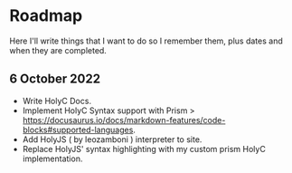 # Roadmap
Here I'll write things that I want to do so I remember them, plus dates and when they are completed.
## 6 October 2022
* Write HolyC Docs.
* Implement HolyC Syntax support with Prism > https://docusaurus.io/docs/markdown-features/code-blocks#supported-languages.
* Add HolyJS ( by leozamboni ) interpreter to site. 
* Replace HolyJS' syntax highlighting with my custom prism HolyC implementation.
